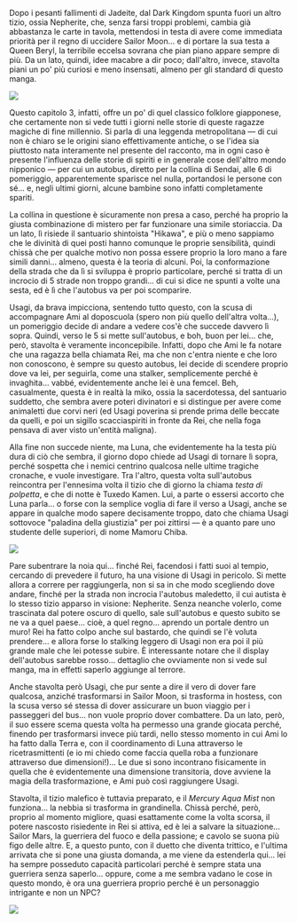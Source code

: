 <!--t Pretty Guardian Sailor Moon - Atto 3, la ragazza marziana t-->
<!--d Dopo i pesanti fallimenti di Jadeite, dal Dark Kingdom spunta fuori un altro tizio, ossia Nepherite, che senza troppi rimorsi cambia già abbastanza... d-->
<!--tag Random tag-->

Dopo i pesanti fallimenti di Jadeite, dal Dark Kingdom spunta fuori un altro tizio, ossia Nepherite, che, senza farsi troppi problemi, cambia già abbastanza le carte in tavola, mettendosi in testa di avere come immediata priorità per il regno di uccidere Sailor Moon... e di portare la sua testa a Queen Beryl, la terribile eccelsa sovrana che pian piano appare sempre di più. Da un lato, quindi, idee macabre a dir poco; dall'altro, invece, stavolta piani un po' più curiosi e meno insensati, almeno per gli standard di questo manga.

![](https://stuff.octt.eu.org/content/images/20251025012559-IMG_20251025_010015-01.jpeg)

Questo capitolo 3, infatti, offre un po' di quel classico folklore giapponese, che certamente non si vede tutti i giorni nelle storie di queste ragazze magiche di fine millennio. Si parla di una leggenda metropolitana — di cui non è chiaro se le origini siano effettivamente antiche, o se l'idea sia piuttosto nata interamente nel presente del racconto, ma in ogni caso è presente l'influenza delle storie di spiriti e in generale cose dell'altro mondo nipponico — per cui un autobus, diretto per la collina di Sendai, alle 6 di pomeriggio, apparentemente sparisce nel nulla, portandosi le persone con sé... e, negli ultimi giorni, alcune bambine sono infatti completamente spariti.

La collina in questione è sicuramente non presa a caso, perché ha proprio la giusta combinazione di mistero per far funzionare una simile storiaccia. Da un lato, lì risiede il santuario shintoista "Hikawa", e più o meno sappiamo che le divinità di quei posti hanno comunque le proprie sensibilità, quindi chissà che per qualche motivo non possa essere proprio la loro mano a fare simili danni... almeno, questa è la teoria di alcuni. Poi, la conformazione della strada che da lì si sviluppa è proprio particolare, perché si tratta di un incrocio di 5 strade non troppo grandi... di cui si dice ne spunti a volte una sesta, ed è lì che l'autobus va per poi scomparire.

Usagi, da brava impicciona, sentendo tutto questo, con la scusa di accompagnare Ami al doposcuola (spero non più quello dell'altra volta...), un pomeriggio decide di andare a vedere cos'è che succede davvero lì sopra. Quindi, verso le 5 si mette sull'autobus, e boh, buon per lei... che, però, stavolta è veramente inconcepibile. Infatti, dopo che Ami le fa notare che una ragazza bella chiamata Rei, ma che non c'entra niente e che loro non conoscono, è sempre su questo autobus, lei decide di scendere proprio dove va lei, per seguirla, come una stalker, semplicemente perché è invaghita... vabbé, evidentemente anche lei è una femcel. Beh, casualmente, questa è in realtà la miko, ossia la sacerdotessa, del santuario suddetto, che sembra avere poteri divinatori e si distingue per avere come animaletti due corvi neri (ed Usagi poverina si prende prima delle beccate da quelli, e poi un sigillo scacciaspiriti in fronte da Rei, che nella foga pensava di aver visto un'entità maligna).

<!--
; e Luna un minimo le dà corda, perché sospetta che i nemici centrino qualcosa, e quindi vorrebbe un po' investigare
-->

<!--
e lì, come per caso — ma noi sappiamo che le cose in questi volumi non avvengono per caso, ormai — reincontra per l'ennesima volta il tizio che di giorno la chiama *testa di polpetta*, e che di notte è Tuxedo Kamen. Lui, a parte o essersi accorto che Luna parla... o forse con la semplice voglia di fare il verso a Usagi — non si è capito bene quale sia il caso, e forse è meglio così, anche se pare sapere decisamente comunque troppo, dato che chiama Usagi sottovoce "paladina della giustizia" — è a quanto pare uno studente delle superiori, di nome Mamoru Chiba.
-->

<!--
È a questo punto però che Usagi diventa strana proprio, perché, una volta alla fermata del templio
-->

<!--
Usagi, però, è veramente inconcepibile... Infatti, dopo che Ami le fa notare che una ragazza bella, ma che non c'entra niente e che loro non conoscono, è sempre su questo autobus, lei decide di scendere dove va lei, per seguirla, come una stalker, semplicemente perché è invaghita... vabbé, evidentemente anche lei è una femcel. Beh, casualmente (per modo di dire, ormai), questa è in realtà la miko, ossia la sacerdotessa, del santuario suddetto,
-->

Alla fine non succede niente, ma Luna, che evidentemente ha la testa più dura di ciò che sembra, il giorno dopo chiede ad Usagi di tornare lì sopra, perché sospetta che i nemici centrino qualcosa nelle ultime tragiche cronache, e vuole investigare. Tra l'altro, questa volta sull'autobus reincontra per l'ennesima volta il tizio che di giorno la chiama *testa di polpetta*, e che di notte è Tuxedo Kamen. Lui, a parte o essersi accorto che Luna parla... o forse con la semplice voglia di fare il verso a Usagi, anche se appare in qualche modo sapere decisamente troppo, dato che chiama Usagi sottovoce "paladina della giustizia" per poi zittirsi — è a quanto pare uno studente delle superiori, di nome Mamoru Chiba.

![](https://stuff.octt.eu.org/content/images/20251025014958-IMG_20251025_005931-01.jpeg)

Pare subentrare la noia qui... finché Rei, facendosi i fatti suoi al tempio, cercando di prevedere il futuro, ha una visione di Usagi in pericolo. Si mette allora a correre per raggiungerla, non si sa in che modo scegliendo dove andare, finché per la strada non incrocia l'autobus maledetto, il cui autista è lo stesso tizio apparso in visione: Nepherite. Senza neanche volerlo, come trascinata dal potere oscuro di quello, sale sull'autobus e questo subito se ne va a quel paese... cioè, a quel regno... aprendo un portale dentro un muro! Rei ha fatto colpo anche sul bastardo, che quindi se l'è voluta prendere... e allora forse lo stalking leggero di Usagi non era poi il più grande male che lei potesse subire. È interessante notare che il display dell'autobus sarebbe rosso... dettaglio che ovviamente non si vede sul manga, ma in effetti saperlo aggiunge al terrore.

Anche stavolta però Usagi, che pur sente a dire il vero di dover fare qualcosa, anziché trasformarsi in Sailor Moon, si trasforma in hostess, con la scusa verso sé stessa di dover assicurare un buon viaggio per i passeggeri del bus... non vuole proprio dover combattere. Da un lato, però, il suo essere scema questa volta ha permesso una grande giocata perché, finendo per trasformarsi invece più tardi, nello stesso momento in cui Ami lo ha fatto dalla Terra e, con il coordinamento di Luna attraverso le ricetrasmittenti (e io mi chiedo come faccia quella roba a funzionare attraverso due dimensioni!)... Le due si sono incontrano fisicamente in quella che è evidentemente una dimensione transitoria, dove avviene la magia della trasformazione, e Ami può così raggiungere Usagi.

Stavolta, il tizio malefico è tuttavia preparato, e il *Mercury Aqua Mist* non funziona... la nebbia si trasforma in grandinella. Chissà perché, però, proprio al momento migliore, quasi esattamente come la volta scorsa, il potere nascosto risiedente in Rei si attiva, ed è lei a salvare la situazione... Sailor Mars, la guerriera del fuoco e della passione; e cavolo se suona più figo delle altre. E, a questo punto, con il duetto che diventa trittico, e l'ultima arrivata che si pone una giusta domanda, a me viene da estenderla qui... lei ha sempre posseduto capacità particolari perché è sempre stata una guerriera senza saperlo... oppure, come a me sembra vadano le cose in questo mondo, è ora una guerriera proprio perché è un personaggio intrigante e non un NPC?

![](https://stuff.octt.eu.org/content/images/20251025012733-IMG_20251025_005557-01.jpeg)